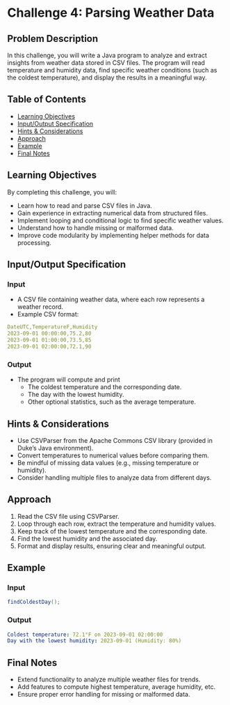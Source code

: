 # Challenge 4: Parsing Weather Data

## Problem Description

In this challenge, you will write a Java program to analyze and extract insights from weather data stored in CSV files. The program will read temperature and humidity data, find specific weather conditions (such as the coldest temperature), and display the results in a meaningful way.

## Table of Contents

- [Learning Objectives](#learning-objectives)
- [Input/Output Specification](#inputoutput-specification)
- [Hints & Considerations](#hints--considerations)
- [Approach](#approach)
- [Example](#example)
- [Final Notes](#final-notes)

## Learning Objectives

By completing this challenge, you will:

- Learn how to read and parse CSV files in Java.
- Gain experience in extracting numerical data from structured files.
- Implement looping and conditional logic to find specific weather values.
- Understand how to handle missing or malformed data.
- Improve code modularity by implementing helper methods for data processing.

## Input/Output Specification

### Input

- A CSV file containing weather data, where each row represents a weather record.
- Example CSV format:

```yaml
DateUTC,TemperatureF,Humidity
2023-09-01 00:00:00,75.2,80
2023-09-01 01:00:00,73.5,85
2023-09-01 02:00:00,72.1,90
```

### Output

- The program will compute and print
  - The coldest temperature and the corresponding date.
  - The day with the lowest humidity.
  - Other optional statistics, such as the average temperature.

## Hints & Considerations

- Use CSVParser from the Apache Commons CSV library (provided in Duke’s Java environment).
- Convert temperatures to numerical values before comparing them.
- Be mindful of missing data values (e.g., missing temperature or humidity).
- Consider handling multiple files to analyze data from different days.

## Approach

1. Read the CSV file using CSVParser.
2. Loop through each row, extract the temperature and humidity values.
3. Keep track of the lowest temperature and the corresponding date.
4. Find the lowest humidity and the associated day.
5. Format and display results, ensuring clear and meaningful output.

## Example

### Input

```java
findColdestDay();
```

### Output

```yaml
Coldest temperature: 72.1°F on 2023-09-01 02:00:00
Day with the lowest humidity: 2023-09-01 (Humidity: 80%)
```

## Final Notes

- Extend functionality to analyze multiple weather files for trends.
- Add features to compute highest temperature, average humidity, etc.
- Ensure proper error handling for missing or malformed data.
